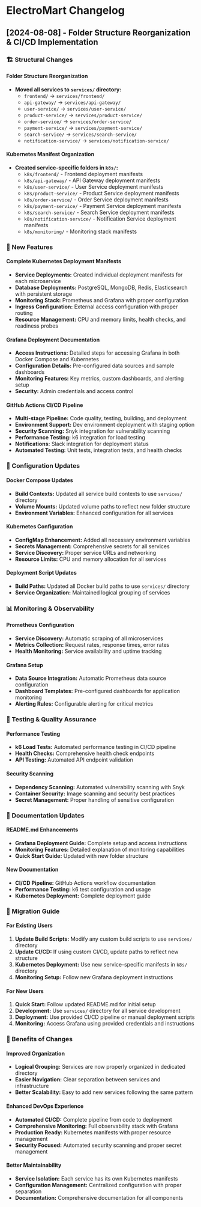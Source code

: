 # ElectroMart Changelog

## [2024-08-08] - Folder Structure Reorganization & CI/CD Implementation

### 🏗️ Structural Changes

#### Folder Structure Reorganization
- **Moved all services to `services/` directory:**
  - `frontend/` → `services/frontend/`
  - `api-gateway/` → `services/api-gateway/`
  - `user-service/` → `services/user-service/`
  - `product-service/` → `services/product-service/`
  - `order-service/` → `services/order-service/`
  - `payment-service/` → `services/payment-service/`
  - `search-service/` → `services/search-service/`
  - `notification-service/` → `services/notification-service/`

#### Kubernetes Manifest Organization
- **Created service-specific folders in `k8s/`:**
  - `k8s/frontend/` - Frontend deployment manifests
  - `k8s/api-gateway/` - API Gateway deployment manifests
  - `k8s/user-service/` - User Service deployment manifests
  - `k8s/product-service/` - Product Service deployment manifests
  - `k8s/order-service/` - Order Service deployment manifests
  - `k8s/payment-service/` - Payment Service deployment manifests
  - `k8s/search-service/` - Search Service deployment manifests
  - `k8s/notification-service/` - Notification Service deployment manifests
  - `k8s/monitoring/` - Monitoring stack manifests

### 🚀 New Features

#### Complete Kubernetes Deployment Manifests
- **Service Deployments:** Created individual deployment manifests for each microservice
- **Database Deployments:** PostgreSQL, MongoDB, Redis, Elasticsearch with persistent storage
- **Monitoring Stack:** Prometheus and Grafana with proper configuration
- **Ingress Configuration:** External access configuration with proper routing
- **Resource Management:** CPU and memory limits, health checks, and readiness probes

#### Grafana Deployment Documentation
- **Access Instructions:** Detailed steps for accessing Grafana in both Docker Compose and Kubernetes
- **Configuration Details:** Pre-configured data sources and sample dashboards
- **Monitoring Features:** Key metrics, custom dashboards, and alerting setup
- **Security:** Admin credentials and access control

#### GitHub Actions CI/CD Pipeline
- **Multi-stage Pipeline:** Code quality, testing, building, and deployment
- **Environment Support:** Dev environment deployment with staging option
- **Security Scanning:** Snyk integration for vulnerability scanning
- **Performance Testing:** k6 integration for load testing
- **Notifications:** Slack integration for deployment status
- **Automated Testing:** Unit tests, integration tests, and health checks

### 🔧 Configuration Updates

#### Docker Compose Updates
- **Build Contexts:** Updated all service build contexts to use `services/` directory
- **Volume Mounts:** Updated volume paths to reflect new folder structure
- **Environment Variables:** Enhanced configuration for all services

#### Kubernetes Configuration
- **ConfigMap Enhancement:** Added all necessary environment variables
- **Secrets Management:** Comprehensive secrets for all services
- **Service Discovery:** Proper service URLs and networking
- **Resource Limits:** CPU and memory allocation for all services

#### Deployment Script Updates
- **Build Paths:** Updated all Docker build paths to use `services/` directory
- **Service Organization:** Maintained logical grouping of services

### 📊 Monitoring & Observability

#### Prometheus Configuration
- **Service Discovery:** Automatic scraping of all microservices
- **Metrics Collection:** Request rates, response times, error rates
- **Health Monitoring:** Service availability and uptime tracking

#### Grafana Setup
- **Data Source Integration:** Automatic Prometheus data source configuration
- **Dashboard Templates:** Pre-configured dashboards for application monitoring
- **Alerting Rules:** Configurable alerting for critical metrics

### 🧪 Testing & Quality Assurance

#### Performance Testing
- **k6 Load Tests:** Automated performance testing in CI/CD pipeline
- **Health Checks:** Comprehensive health check endpoints
- **API Testing:** Automated API endpoint validation

#### Security Scanning
- **Dependency Scanning:** Automated vulnerability scanning with Snyk
- **Container Security:** Image scanning and security best practices
- **Secret Management:** Proper handling of sensitive configuration

### 📝 Documentation Updates

#### README.md Enhancements
- **Grafana Deployment Guide:** Complete setup and access instructions
- **Monitoring Features:** Detailed explanation of monitoring capabilities
- **Quick Start Guide:** Updated with new folder structure

#### New Documentation
- **CI/CD Pipeline:** GitHub Actions workflow documentation
- **Performance Testing:** k6 test configuration and usage
- **Kubernetes Deployment:** Complete deployment guide

### 🔄 Migration Guide

#### For Existing Users
1. **Update Build Scripts:** Modify any custom build scripts to use `services/` directory
2. **Update CI/CD:** If using custom CI/CD, update paths to reflect new structure
3. **Kubernetes Deployment:** Use new service-specific manifests in `k8s/` directory
4. **Monitoring Setup:** Follow new Grafana deployment instructions

#### For New Users
1. **Quick Start:** Follow updated README.md for initial setup
2. **Development:** Use `services/` directory for all service development
3. **Deployment:** Use provided CI/CD pipeline or manual deployment scripts
4. **Monitoring:** Access Grafana using provided credentials and instructions

### 🎯 Benefits of Changes

#### Improved Organization
- **Logical Grouping:** Services are now properly organized in dedicated directory
- **Easier Navigation:** Clear separation between services and infrastructure
- **Better Scalability:** Easy to add new services following the same pattern

#### Enhanced DevOps Experience
- **Automated CI/CD:** Complete pipeline from code to deployment
- **Comprehensive Monitoring:** Full observability stack with Grafana
- **Production Ready:** Kubernetes manifests with proper resource management
- **Security Focused:** Automated security scanning and proper secret management

#### Better Maintainability
- **Service Isolation:** Each service has its own Kubernetes manifests
- **Configuration Management:** Centralized configuration with proper separation
- **Documentation:** Comprehensive documentation for all components
